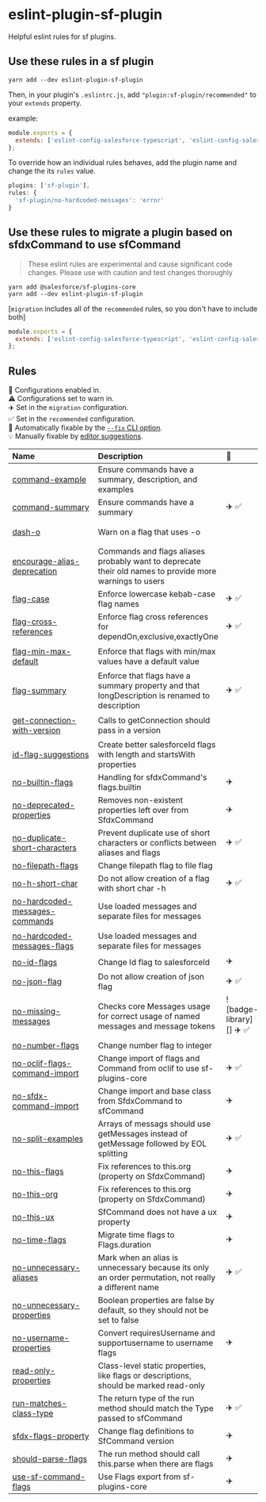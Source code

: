 # eslint-plugin-sf-plugin

Helpful eslint rules for sf plugins.

## Use these rules in a sf plugin

`yarn add --dev eslint-plugin-sf-plugin`

Then, in your plugin's `.eslintrc.js`, add `"plugin:sf-plugin/recommended"` to your `extends` property.

example:

```js
module.exports = {
  extends: ['eslint-config-salesforce-typescript', 'eslint-config-salesforce-license', 'plugin:sf-plugin/recommended'],
};
```

To override how an individual rules behaves, add the plugin name and change the its `rules` value.

```js
plugins: ['sf-plugin'],
rules: {
  'sf-plugin/no-hardcoded-messages': 'error'
}
```

## Use these rules to migrate a plugin based on sfdxCommand to use sfCommand

> These eslint rules are experimental and cause significant code changes. Please use with caution and test changes thoroughly

```shell
yarn add @salesforce/sf-plugins-core
yarn add --dev eslint-plugin-sf-plugin
```

[`migration` includes all of the `recommended` rules, so you don't have to include both]

```js
module.exports = {
  extends: ['eslint-config-salesforce-typescript', 'eslint-config-salesforce-license', 'plugin:sf-plugin/migration'],
};
```

## Rules

<!-- begin auto-generated rules list -->

💼 Configurations enabled in.\
⚠️ Configurations set to warn in.\
✈️ Set in the `migration` configuration.\
✅ Set in the `recommended` configuration.\
🔧 Automatically fixable by the [`--fix` CLI option](https://eslint.org/docs/user-guide/command-line-interface#--fix).\
💡 Manually fixable by [editor suggestions](https://eslint.org/docs/developer-guide/working-with-rules#providing-suggestions).

| Name                                                                           | Description                                                                                             | 💼                      | ⚠️   | 🔧 | 💡 |
| :----------------------------------------------------------------------------- | :------------------------------------------------------------------------------------------------------ | :---------------------- | :--- | :- | :- |
| [command-example](docs/rules/command-example.md)                               | Ensure commands have a summary, description, and examples                                               |                         | ✈️ ✅ |    |    |
| [command-summary](docs/rules/command-summary.md)                               | Ensure commands have a summary                                                                          | ✈️ ✅                    |      | 🔧 |    |
| [dash-o](docs/rules/dash-o.md)                                                 | Warn on a flag that uses -o                                                                             |                         | ✈️ ✅ |    |    |
| [encourage-alias-deprecation](docs/rules/encourage-alias-deprecation.md)       | Commands and flags aliases probably want to deprecate their old names to provide more warnings to users |                         | ✈️   | 🔧 | 💡 |
| [flag-case](docs/rules/flag-case.md)                                           | Enforce lowercase kebab-case flag names                                                                 | ✈️ ✅                    |      | 🔧 |    |
| [flag-cross-references](docs/rules/flag-cross-references.md)                   | Enforce flag cross references for dependOn,exclusive,exactlyOne                                         | ✈️ ✅                    |      |    |    |
| [flag-min-max-default](docs/rules/flag-min-max-default.md)                     | Enforce that flags with min/max values have a default value                                             |                         | ✈️ ✅ |    |    |
| [flag-summary](docs/rules/flag-summary.md)                                     | Enforce that flags have a summary property and that longDescription is renamed to description           | ✈️ ✅                    |      | 🔧 |    |
| [get-connection-with-version](docs/rules/get-connection-with-version.md)       | Calls to getConnection should pass in a version                                                         |                         | ✈️ ✅ |    |    |
| [id-flag-suggestions](docs/rules/id-flag-suggestions.md)                       | Create better salesforceId flags with length and startsWith properties                                  |                         | ✈️ ✅ | 🔧 | 💡 |
| [no-builtin-flags](docs/rules/no-builtin-flags.md)                             | Handling for sfdxCommand's flags.builtin                                                                | ✈️                      |      | 🔧 |    |
| [no-deprecated-properties](docs/rules/no-deprecated-properties.md)             | Removes non-existent properties left over from SfdxCommand                                              | ✈️                      |      | 🔧 |    |
| [no-duplicate-short-characters](docs/rules/no-duplicate-short-characters.md)   | Prevent duplicate use of short characters or conflicts between aliases and flags                        | ✈️ ✅                    |      |    |    |
| [no-filepath-flags](docs/rules/no-filepath-flags.md)                           | Change filepath flag to file flag                                                                       |                         |      | 🔧 |    |
| [no-h-short-char](docs/rules/no-h-short-char.md)                               | Do not allow creation of a flag with short char -h                                                      | ✈️ ✅                    |      |    |    |
| [no-hardcoded-messages-commands](docs/rules/no-hardcoded-messages-commands.md) | Use loaded messages and separate files for messages                                                     |                         | ✈️ ✅ |    |    |
| [no-hardcoded-messages-flags](docs/rules/no-hardcoded-messages-flags.md)       | Use loaded messages and separate files for messages                                                     |                         | ✈️ ✅ |    |    |
| [no-id-flags](docs/rules/no-id-flags.md)                                       | Change Id flag to salesforceId                                                                          | ✈️                      |      | 🔧 |    |
| [no-json-flag](docs/rules/no-json-flag.md)                                     | Do not allow creation of json flag                                                                      | ✈️ ✅                    |      |    |    |
| [no-missing-messages](docs/rules/no-missing-messages.md)                       | Checks core Messages usage for correct usage of named messages and message tokens                       | ![badge-library][] ✈️ ✅ |      |    |    |
| [no-number-flags](docs/rules/no-number-flags.md)                               | Change number flag to integer                                                                           |                         |      | 🔧 |    |
| [no-oclif-flags-command-import](docs/rules/no-oclif-flags-command-import.md)   | Change import of flags and Command from oclif to use sf-plugins-core                                    | ✈️ ✅                    |      | 🔧 |    |
| [no-sfdx-command-import](docs/rules/no-sfdx-command-import.md)                 | Change import and base class from SfdxCommand to sfCommand                                              | ✈️                      |      | 🔧 |    |
| [no-split-examples](docs/rules/no-split-examples.md)                           | Arrays of messags should use getMessages instead of getMessage followed by EOL splitting                | ✈️ ✅                    |      | 🔧 |    |
| [no-this-flags](docs/rules/no-this-flags.md)                                   | Fix references to this.org (property on SfdxCommand)                                                    | ✈️                      |      | 🔧 | 💡 |
| [no-this-org](docs/rules/no-this-org.md)                                       | Fix references to this.org (property on SfdxCommand)                                                    | ✈️                      |      | 🔧 | 💡 |
| [no-this-ux](docs/rules/no-this-ux.md)                                         | SfCommand does not have a ux property                                                                   | ✈️                      |      | 🔧 |    |
| [no-time-flags](docs/rules/no-time-flags.md)                                   | Migrate time flags to Flags.duration                                                                    | ✈️                      |      | 🔧 |    |
| [no-unnecessary-aliases](docs/rules/no-unnecessary-aliases.md)                 | Mark when an alias is unnecessary because its only an order permutation, not really a different name    | ✈️ ✅                    |      | 🔧 |    |
| [no-unnecessary-properties](docs/rules/no-unnecessary-properties.md)           | Boolean properties are false by default, so they should not be set to false                             |                         | ✈️ ✅ | 🔧 |    |
| [no-username-properties](docs/rules/no-username-properties.md)                 | Convert requiresUsername and supportusername to username flags                                          | ✈️                      |      | 🔧 |    |
| [read-only-properties](docs/rules/read-only-properties.md)                     | Class-level static properties, like flags or descriptions, should be marked read-only                   |                         | ✈️ ✅ | 🔧 |    |
| [run-matches-class-type](docs/rules/run-matches-class-type.md)                 | The return type of the run method should match the Type passed to sfCommand                             | ✈️ ✅                    |      | 🔧 |    |
| [sfdx-flags-property](docs/rules/sfdx-flags-property.md)                       | Change flag definitions to SfCommand version                                                            | ✈️                      |      | 🔧 |    |
| [should-parse-flags](docs/rules/should-parse-flags.md)                         | The run method should call this.parse when there are flags                                              | ✈️                      |      | 🔧 |    |
| [use-sf-command-flags](docs/rules/use-sf-command-flags.md)                     | Use Flags export from sf-plugins-core                                                                   | ✈️                      |      | 🔧 |    |

<!-- end auto-generated rules list -->
